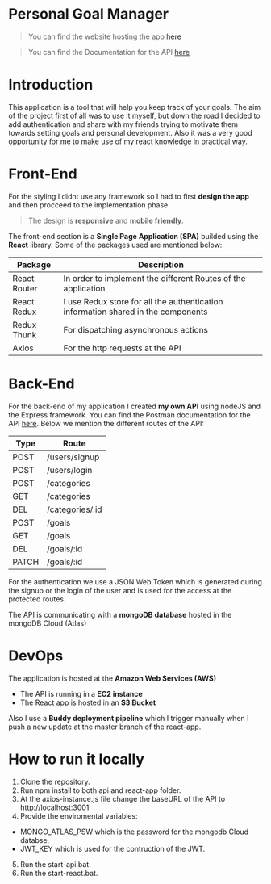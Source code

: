 
# Personal Goal Manager

> You can find the website hosting the app [here](http://personal-goal-manager-react.s3-website.eu-west-2.amazonaws.com/) 

> You can find the Documentation for the API [here](https://documenter.getpostman.com/view/12163449/TVRn36nm#intro) 

# Introduction

This application is a tool that will help you keep track of your goals. The aim of the project first of all was to use it
myself, but down the road I decided to add authentication and share with my friends trying to motivate them towards setting
goals and personal development. Also it was a very good opportunity for me to make use of my react knowledge in practical
way.

# Front-End

For the styling I didnt use any framework so I had to first **design the app** and then procceed to the implementation phase.

> The design is **responsive** and **mobile friendly**.

The front-end section is a **Single Page Application (SPA)** builded using the **React** library. 
Some of the packages used are mentioned below:

| Package | Description |
| ----------- | ----------- |
| React Router | In order to implement the different Routes of the application |
| React Redux | I use Redux store for all the authentication information shared in the components|
| Redux Thunk | For dispatching asynchronous actions |
| Axios | For the http requests at the API |



# Back-End

For the back-end of my application I created **my own API** using nodeJS and the Express framework. You can find the Postman documentation for the API [here](https://documenter.getpostman.com/view/12163449/TVRn36nm#intro). Below we mention the different routes of the API:

| Type | Route |
| ----------- | ----------- |
| POST | /users/signup |
| POST | /users/login |
| POST | /categories |
| GET | /categories |
| DEL | /categories/:id |
| POST | /goals |
| GET | /goals |
| DEL | /goals/:id |
| PATCH | /goals/:id |

For the authentication we use a JSON  Web Token which is generated during the signup or the login of the user
and is used for the access at the protected routes.

The API is communicating with a **mongoDB database** hosted in the mongoDB Cloud (Atlas)


# DevOps

The application is hosted at the **Amazon Web Services (AWS)**

* The API is running in a **EC2 instance**
* The React app is hosted in an **S3 Bucket**

Also I use a **Buddy deployment pipeline** which I trigger manually when I push a new update at the master branch of the react-app.

# How to run it locally

1. Clone the repository.
2. Run npm install to both api and react-app folder.
3. At the axios-instance.js file change the baseURL of the API to http://localhost:3001
4. Provide the enviromental variables: 
  * MONGO_ATLAS_PSW which is the password for the mongodb Cloud databse.
  * JWT_KEY which is used for the contruction of the JWT.
  
5. Run the start-api.bat.
6. Run the start-react.bat.





